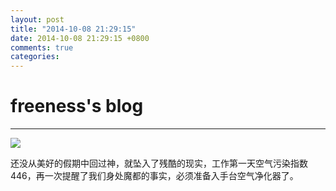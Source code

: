 ```yaml
---
layout: post
title: "2014-10-08 21:29:15"
date: 2014-10-08 21:29:15 +0800
comments: true
categories: 
---
```


# freeness's blog

----------

![](http://okqmqrbgo.bkt.clouddn.com/201410082129151.jpg)

>
还没从美好的假期中回过神，就坠入了残酷的现实，工作第一天空气污染指数446，再一次提醒了我们身处魔都的事实，必须准备入手台空气净化器了。